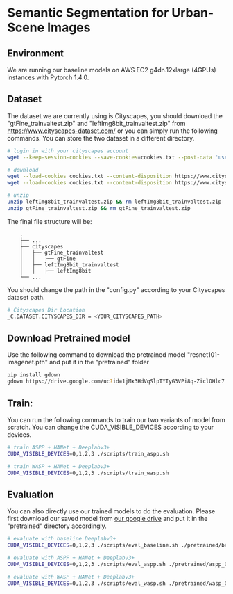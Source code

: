 # Semantic Segmentation for Urban-Scene Images


## Environment
We are running our baseline models on AWS EC2 g4dn.12xlarge (4GPUs) instances with Pytorch 1.4.0.

## Dataset
The dataset we are currently using is Cityscapes, you should download the "gtFine_trainvaltest.zip" and "leftImg8bit_trainvaltest.zip" from https://www.cityscapes-dataset.com/ or you can simply run the following commands. You can store the two dataset in a different directory.

```bash
# login in with your cityscapes account
wget --keep-session-cookies --save-cookies=cookies.txt --post-data 'username=yourusername&password=yourpassword&submit=Login' https://www.cityscapes-dataset.com/login/

# download
wget --load-cookies cookies.txt --content-disposition https://www.cityscapes-dataset.com/file-handling/?packageID=1
wget --load-cookies cookies.txt --content-disposition https://www.cityscapes-dataset.com/file-handling/?packageID=3

# unzip
unzip leftImg8bit_trainvaltest.zip && rm leftImg8bit_trainvaltest.zip
unzip gtFine_trainvaltest.zip && rm gtFine_trainvaltest.zip
```

The final file structure will be:
```
    .
    ├── ...                 
    ├── cityscapes
    │   ├── gtFine_trainvaltest
    │   │   ├── gtFine
    │   ├── leftImg8bit_trainvaltest 
    │   │   ├── leftImg8bit
    └── ...
```  

You should change the path in the "config.py" according to your Cityscapes dataset path. 
```bash
# Cityscapes Dir Location
_C.DATASET.CITYSCAPES_DIR = <YOUR_CITYSCAPES_PATH>
```

## Download Pretrained model
Use the following command to download the pretrained model "resnet101-imagenet.pth" and put it in the "pretrained" folder
```bash
pip install gdown
gdown https://drive.google.com/uc?id=1jMx3HdVqSlpIYIyG3VPi8q-ZiclOHlc7
```

## Train:
You can run the following commands to train our two variants of model from scratch. You can change the CUDA_VISIBLE_DEVICES according to your devices.
```bash
# train ASPP + HANet + Deeplabv3+
CUDA_VISIBLE_DEVICES=0,1,2,3 ./scripts/train_aspp.sh

# train WASP + HANet + Deeplabv3+
CUDA_VISIBLE_DEVICES=0,1,2,3 ./scripts/train_wasp.sh
```


## Evaluation
You can also directly use our trained models to do the evaluation. Please first download our saved model from [our google drive](https://drive.google.com/drive/folders/13wakyxZFfWWZ2DddAuMBTQoi9mydc157?usp=sharing) and put it in the "pretrained" directory accordingly.

```bash
# evaluate with baseline Deeplabv3+
CUDA_VISIBLE_DEVICES=0,1,2,3 ./scripts/eval_baseline.sh ./pretrained/baseline_0.77801.pth ./results/baseline

# evaluate with ASPP + HANet + Deeplabv3+
CUDA_VISIBLE_DEVICES=0,1,2,3 ./scripts/eval_aspp.sh ./pretrained/aspp_0.78932.pth ./results/aspp

# evaluate with WASP + HANet + Deeplabv3+
CUDA_VISIBLE_DEVICES=0,1,2,3 ./scripts/eval_wasp.sh ./pretrained/wasp_0.79279.pth ./resultss/wasp

```
